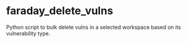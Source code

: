 # faraday_delete_vulns
Python script to bulk delete vulns in a selected workspace based on its vulnerability type.
